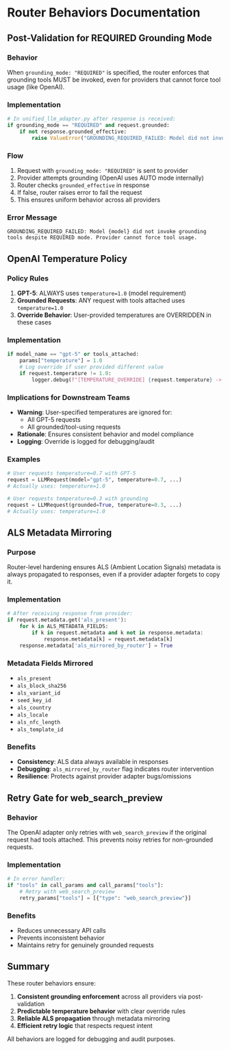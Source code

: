 # Router Behaviors Documentation

## Post-Validation for REQUIRED Grounding Mode

### Behavior
When `grounding_mode: "REQUIRED"` is specified, the router enforces that grounding tools MUST be invoked, even for providers that cannot force tool usage (like OpenAI).

### Implementation
```python
# In unified_llm_adapter.py after response is received:
if grounding_mode == "REQUIRED" and request.grounded:
    if not response.grounded_effective:
        raise ValueError("GROUNDING_REQUIRED_FAILED: Model did not invoke tools")
```

### Flow
1. Request with `grounding_mode: "REQUIRED"` is sent to provider
2. Provider attempts grounding (OpenAI uses AUTO mode internally)
3. Router checks `grounded_effective` in response
4. If false, router raises error to fail the request
5. This ensures uniform behavior across all providers

### Error Message
```
GROUNDING_REQUIRED_FAILED: Model {model} did not invoke grounding tools despite REQUIRED mode. Provider cannot force tool usage.
```

## OpenAI Temperature Policy

### Policy Rules
1. **GPT-5**: ALWAYS uses `temperature=1.0` (model requirement)
2. **Grounded Requests**: ANY request with tools attached uses `temperature=1.0`
3. **Override Behavior**: User-provided temperatures are OVERRIDDEN in these cases

### Implementation
```python
if model_name == "gpt-5" or tools_attached:
    params["temperature"] = 1.0
    # Log override if user provided different value
    if request.temperature != 1.0:
        logger.debug(f"[TEMPERATURE_OVERRIDE] {request.temperature} -> 1.0")
```

### Implications for Downstream Teams
- **Warning**: User-specified temperatures are ignored for:
  - All GPT-5 requests
  - All grounded/tool-using requests
- **Rationale**: Ensures consistent behavior and model compliance
- **Logging**: Override is logged for debugging/audit

### Examples
```python
# User requests temperature=0.7 with GPT-5
request = LLMRequest(model="gpt-5", temperature=0.7, ...)
# Actually uses: temperature=1.0

# User requests temperature=0.3 with grounding
request = LLMRequest(grounded=True, temperature=0.3, ...)  
# Actually uses: temperature=1.0
```

## ALS Metadata Mirroring

### Purpose
Router-level hardening ensures ALS (Ambient Location Signals) metadata is always propagated to responses, even if a provider adapter forgets to copy it.

### Implementation
```python
# After receiving response from provider:
if request.metadata.get('als_present'):
    for k in ALS_METADATA_FIELDS:
        if k in request.metadata and k not in response.metadata:
            response.metadata[k] = request.metadata[k]
    response.metadata['als_mirrored_by_router'] = True
```

### Metadata Fields Mirrored
- `als_present`
- `als_block_sha256`
- `als_variant_id`
- `seed_key_id`
- `als_country`
- `als_locale`
- `als_nfc_length`
- `als_template_id`

### Benefits
- **Consistency**: ALS data always available in responses
- **Debugging**: `als_mirrored_by_router` flag indicates router intervention
- **Resilience**: Protects against provider adapter bugs/omissions

## Retry Gate for web_search_preview

### Behavior
The OpenAI adapter only retries with `web_search_preview` if the original request had tools attached. This prevents noisy retries for non-grounded requests.

### Implementation
```python
# In error handler:
if "tools" in call_params and call_params["tools"]:
    # Retry with web_search_preview
    retry_params["tools"] = [{"type": "web_search_preview"}]
```

### Benefits
- Reduces unnecessary API calls
- Prevents inconsistent behavior
- Maintains retry for genuinely grounded requests

## Summary

These router behaviors ensure:
1. **Consistent grounding enforcement** across all providers via post-validation
2. **Predictable temperature behavior** with clear override rules
3. **Reliable ALS propagation** through metadata mirroring
4. **Efficient retry logic** that respects request intent

All behaviors are logged for debugging and audit purposes.